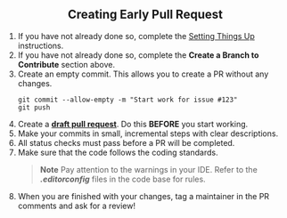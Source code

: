 <h2 style="border:0;font-weight:bold" align="center">Creating Early Pull Request</h2>

1. If you have not already done so, complete the [Setting Things Up](https://github.com/KinsonDigital/.github/blob/main/docs/CONTRIBUTING.md) instructions.
2. If you have not already done so, complete the **Create a Branch to Contribute** section above.
3. Create an empty commit.  This allows you to create a PR without any changes.
   ```cli
   git commit --allow-empty -m "Start work for issue #123"
   git push
   ```
4. Create a [**draft pull request**](https://docs.github.com/en/pull-requests/collaborating-with-pull-requests/proposing-changes-to-your-work-with-pull-requests/about-pull-requests#draft-pull-requests). Do this **BEFORE** you start working.
5. Make your commits in small, incremental steps with clear descriptions.
6. All status checks must pass before a PR will be completed.
7. Make sure that the code follows the coding standards.
    > **Note** Pay attention to the warnings in your IDE. Refer to the _**.editorconfig**_ files in the code base for rules.
8.  When you are finished with your changes, tag a maintainer in the PR comments and ask for a review!
